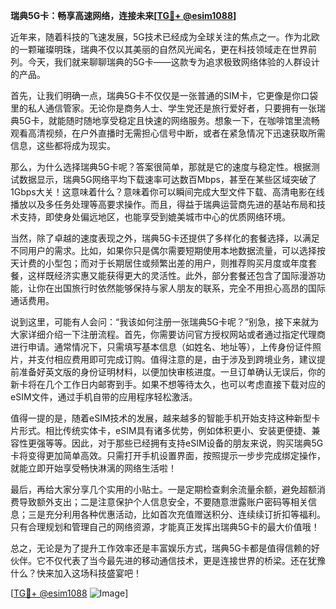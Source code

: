 **瑞典5G卡：畅享高速网络，连接未来[[TG💪+ @esim1088](https://t.me/s/esim1088)]**

近年来，随着科技的飞速发展，5G技术已经成为全球关注的焦点之一。作为北欧的一颗璀璨明珠，瑞典不仅以其美丽的自然风光闻名，更在科技领域走在世界前列。今天，我们就来聊聊瑞典的5G卡——这款专为追求极致网络体验的人群设计的产品。

首先，让我们明确一点，瑞典5G卡不仅仅是一张普通的SIM卡，它更像是你口袋里的私人通信管家。无论你是商务人士、学生党还是旅行爱好者，只要拥有一张瑞典5G卡，就能随时随地享受稳定且快速的网络服务。想象一下，在咖啡馆里流畅观看高清视频，在户外直播时无需担心信号中断，或者在紧急情况下迅速获取所需信息，这些都将成为现实。

那么，为什么选择瑞典5G卡呢？答案很简单，那就是它的速度与稳定性。根据测试数据显示，瑞典5G网络平均下载速率可达数百Mbps，甚至在某些区域突破了1Gbps大关！这意味着什么？意味着你可以瞬间完成大型文件下载、高清电影在线播放以及多任务处理等高要求操作。而且，得益于瑞典运营商先进的基站布局和技术支持，即使身处偏远地区，也能享受到媲美城市中心的优质网络环境。

当然，除了卓越的速度表现之外，瑞典5G卡还提供了多样化的套餐选择，以满足不同用户的需求。比如，如果你只是偶尔需要短期使用本地数据流量，可以选择按天计费的小型包；而对于长期居住或频繁出差的用户，则推荐购买月度或年度套餐，这样既经济实惠又能获得更大的灵活性。此外，部分套餐还包含了国际漫游功能，让你在出国旅行时依然能够保持与家人朋友的联系，完全不用担心高昂的国际通话费用。

说到这里，可能有人会问：“我该如何注册一张瑞典5G卡呢？”别急，接下来就为大家详细介绍一下注册流程。首先，你需要访问官方授权网站或者通过指定代理商进行申请。通常情况下，只需填写基本信息（如姓名、地址等），上传身份证件照片，并支付相应费用即可完成订购。值得注意的是，由于涉及到跨境业务，建议提前准备好英文版的身份证明材料，以便加快审核进度。一旦订单确认无误后，你的新卡将在几个工作日内邮寄到手。如果不想等待太久，也可以考虑直接下载对应的eSIM文件，通过手机自带的应用程序轻松激活。

值得一提的是，随着eSIM技术的发展，越来越多的智能手机开始支持这种新型卡片形式。相比传统实体卡，eSIM具有诸多优势，例如体积更小、安装更便捷、兼容性更强等等。因此，对于那些已经拥有支持eSIM设备的朋友来说，购买瑞典5G卡将变得更加简单高效。只需打开手机设置界面，按照提示一步步完成绑定操作，就能立即开始享受畅快淋漓的网络生活啦！

最后，再给大家分享几个实用的小贴士。一是定期检查剩余流量余额，避免超额消费导致额外支出；二是注意保护个人信息安全，不要随意泄露账户密码等相关信息；三是充分利用各种优惠活动，比如首次充值赠送积分、连续续订折扣等福利。只有合理规划和管理自己的网络资源，才能真正发挥出瑞典5G卡的最大价值哦！

总之，无论是为了提升工作效率还是丰富娱乐方式，瑞典5G卡都是值得信赖的好伙伴。它不仅代表了当今最先进的移动通信技术，更是连接世界的桥梁。还在犹豫什么？快来加入这场科技盛宴吧！

[[TG💪+ @esim1088](https://t.me/s/esim1088) ![Image](https://i.postimg.cc/4NQfJmqS/Snipaste-2025-05-13-00-14-12.png)]